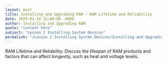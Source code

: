 ```yaml
---
layout: post
title: Installing and Upgrading RAM - RAM Lifetime and Reliability
date: 2025-01-10 12:00:00 -0000
author: Installing and Upgrading RAM
quote: "content here"
subject: "Lesson 2 Installing System Devices"
permalink: "/Lesson 2 Installing System Devices/Installing and Upgrading RAM/Installing and Upgrading RAM - RAM Lifetime and Reliability"
---
```


RAM Lifetime and Reliability: Discuss the lifespan of RAM products and factors that can affect longevity, such as heat and voltage levels.
